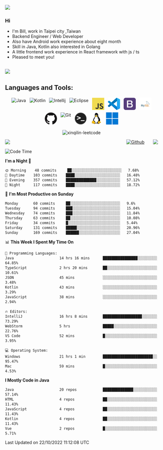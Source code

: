  
![](https://visitor-badge.laobi.icu/badge?page_id=xinqilin.xinqilin)

### Hi 

- I'm Bill, work in Taipei city ,Taiwan
- Backend Engineer / Web Developer
- Also have Android work experience about eight month
- Skill in Java, Kotlin also interested in Golang
- A little frontend work experience in React framework with js / ts
- Pleased to meet you!


<br />
<img src="https://github-profile-trophy.vercel.app/?username=xinqilin&column=7&margin-w=15" />

## Languages and Tools:
<p align="center">
<img src="https://raw.githubusercontent.com/jmnote/z-icons/master/svg/java.svg" alt="Java" height="40" style="vertical-align:top; margin:4px">
<img src="https://img.icons8.com/color/48/000000/kotlin.png"/  alt="Kotlin" height="40" style="vertical-align:top; margin:4px">
<img src="https://img.icons8.com/color/48/000000/intellij-idea.png" alt="Intellij" height="40" style="vertical-align:top; margin:4px"/>
<img src="https://img.icons8.com/ios-filled/50/000000/java-eclipse.png" alt="Eclipse" height="40" style="vertical-align:top; margin:4px"/>

<img src="https://raw.githubusercontent.com/github/explore/80688e429a7d4ef2fca1e82350fe8e3517d3494d/topics/javascript/javascript.png" alt="Javascript" height="40" style="vertical-align:top; margin:4px">
<img src="https://raw.githubusercontent.com/github/explore/80688e429a7d4ef2fca1e82350fe8e3517d3494d/topics/visual-studio-code/visual-studio-code.png" alt="VS Code" height="40" style="vertical-align:top; margin:4px">
<img src="https://raw.githubusercontent.com/github/explore/80688e429a7d4ef2fca1e82350fe8e3517d3494d/topics/bootstrap/bootstrap.png" alt="Bootstrap" height="40" style="vertical-align:top; margin:4px">
<img src="https://raw.githubusercontent.com/github/explore/80688e429a7d4ef2fca1e82350fe8e3517d3494d/topics/mysql/mysql.png" alt="MySQL" height="40" style="vertical-align:top; margin:4px">
<img src="https://raw.githubusercontent.com/github/explore/78df643247d429f6cc873026c0622819ad797942/topics/github/github.png" alt="Github" height="40" style="vertical-align:top; margin:4px">

<img src="https://raw.githubusercontent.com/jmnote/z-icons/master/svg/git.svg" alt="Git" height="40" style="vertical-align:top; margin:4px">
<img src="https://raw.githubusercontent.com/github/explore/80688e429a7d4ef2fca1e82350fe8e3517d3494d/topics/terminal/terminal.png" alt="Terminal" height="40" style="vertical-align:top; margin:4px">
<img src="https://raw.githubusercontent.com/github/explore/80688e429a7d4ef2fca1e82350fe8e3517d3494d/topics/linux/linux.png" alt="Linux" height="40" style="vertical-align:top; margin:4px" alt="Windows" height="40" style="vertical-align:top; margin:4px">
<img src="https://raw.githubusercontent.com/github/explore/80688e429a7d4ef2fca1e82350fe8e3517d3494d/topics/windows/windows.png" alt="Windows" height="40" style="vertical-align:top; margin:4px">

</p>

<p align="center"><img  src="https://leetcode.card.workers.dev/?username=xinqilin&theme=auto" alt="xinqilin-leetcode" /></p>

<div width="100%">   
 <a href="https://readme-stats-cfgj2cxdy.vercel.app/api?username=xinqilin&count_private=true&show_icons=true&theme=algolia">
   <img  align="left" src="https://github-readme-stats.vercel.app/api?username=xinqilin&show_icons=true&theme=algolia&card_width=4" width="400"/>
 </a>
 <a href="https://readme-stats-cfgj2cxdy.vercel.app/api/top-langs/?username=xinqilin&hide=php,html,css&theme=algolia">
  <img  align="right" src="https://github-readme-stats.vercel.app/api/top-langs/?username=xinqilin&hide=html,css&theme=algolia&langs_count=10&layout=compact" />
 </a>
</div>

[![Github](https://img.shields.io/github/followers/xinqilin?label=Follow&style=social)](https://github.com/xinqilin)

 
<!--START_SECTION:waka-->
![Code Time](http://img.shields.io/badge/Code%20Time-861%20hrs%2058%20mins-blue)

**I'm a Night 🦉** 

```text
🌞 Morning    48 commits     ██░░░░░░░░░░░░░░░░░░░░░░░   7.68% 
🌆 Daytime    103 commits    ████░░░░░░░░░░░░░░░░░░░░░   16.48% 
🌃 Evening    357 commits    ██████████████░░░░░░░░░░░   57.12% 
🌙 Night      117 commits    ████░░░░░░░░░░░░░░░░░░░░░   18.72%

```
📅 **I'm Most Productive on Sunday** 

```text
Monday       60 commits     ██░░░░░░░░░░░░░░░░░░░░░░░   9.6% 
Tuesday      94 commits     ███░░░░░░░░░░░░░░░░░░░░░░   15.04% 
Wednesday    74 commits     ███░░░░░░░░░░░░░░░░░░░░░░   11.84% 
Thursday     63 commits     ██░░░░░░░░░░░░░░░░░░░░░░░   10.08% 
Friday       34 commits     █░░░░░░░░░░░░░░░░░░░░░░░░   5.44% 
Saturday     131 commits    █████░░░░░░░░░░░░░░░░░░░░   20.96% 
Sunday       169 commits    ██████░░░░░░░░░░░░░░░░░░░   27.04%

```


📊 **This Week I Spent My Time On** 

```text
💬 Programming Languages: 
Java                     14 hrs 16 mins      ████████████████░░░░░░░░░   64.85% 
TypeScript               2 hrs 20 mins       ██░░░░░░░░░░░░░░░░░░░░░░░   10.61% 
JSON                     45 mins             ░░░░░░░░░░░░░░░░░░░░░░░░░   3.48% 
Kotlin                   43 mins             ░░░░░░░░░░░░░░░░░░░░░░░░░   3.29% 
JavaScript               38 mins             ░░░░░░░░░░░░░░░░░░░░░░░░░   2.94%

🔥 Editors: 
IntelliJ                 16 hrs 8 mins       ██████████████████░░░░░░░   73.29% 
WebStorm                 5 hrs               █████░░░░░░░░░░░░░░░░░░░░   22.76% 
VS Code                  52 mins             █░░░░░░░░░░░░░░░░░░░░░░░░   3.95%

💻 Operating System: 
Windows                  21 hrs 1 min        ███████████████████████░░   95.47% 
Mac                      59 mins             █░░░░░░░░░░░░░░░░░░░░░░░░   4.53%

```

**I Mostly Code in Java** 

```text
Java                     20 repos            ██████████████░░░░░░░░░░░   57.14% 
HTML                     4 repos             ██░░░░░░░░░░░░░░░░░░░░░░░   11.43% 
JavaScript               4 repos             ██░░░░░░░░░░░░░░░░░░░░░░░   11.43% 
Kotlin                   4 repos             ██░░░░░░░░░░░░░░░░░░░░░░░   11.43% 
Vue                      2 repos             █░░░░░░░░░░░░░░░░░░░░░░░░   5.71%

```



 Last Updated on 22/10/2022 11:12:08 UTC
<!--END_SECTION:waka-->
 
 
<!-- <img src="https://wakatime.com/share/@abb22933-8532-4f24-8a13-e9e97bfee0f0/e937d23b-e152-4ff2-8509-e5b981912493.svg"  alt="Coding Chart" style="border-radius: 10px;border: solid 10px;" /> -->



